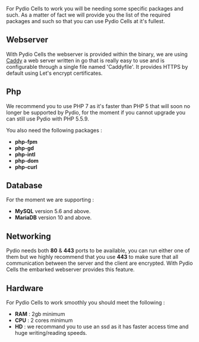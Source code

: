 For Pydio Cells to work you will be needing some specific packages and such.
As a matter of fact we will provide you the list of the required packages and such so that you can use Pydio Cells at it's fullest.

## Webserver

With Pydio Cells the webserver is provided within the binary, we are using [Caddy](https://caddyserver.com/docs) a web server written in go that is really easy to use and is configurable through a single file named 'Caddyfile'. It provides HTTPS by default using Let's encrypt certificates.

## Php

We recommend you to use PHP 7 as it's faster than PHP 5 that will soon no longer be supported by Pydio, for the moment if you cannot upgrade you can still use Pydio with PHP 5.5.9.

You also need the following packages :

* **php-fpm**
* **php-gd**
* **php-intl**
* **php-dom**
* **php-curl**

## Database

For the moment we are supporting :

* **MySQL** version 5.6 and above.
* **MariaDB** version 10 and above.

## Networking

Pydio needs both **80** & **443** ports to be available, you can run either one of them but we highly recommend that you use **443** to make sure that all communication between the server and the client are encrypted. With Pydio Cells the embarked webserver provides this feature.

## Hardware

For Pydio Cells to work smoothly you should meet the following :

* **RAM** : 2gb minimum
* **CPU** : 2 cores minimum
* **HD**  : we recommand you to use an ssd as it has faster access time and huge writing/reading speeds.
